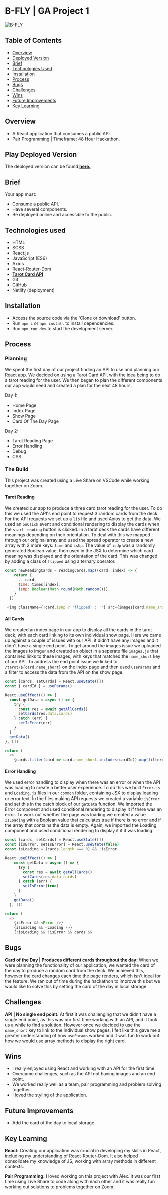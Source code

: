# B-FLY | GA Project 1

![B-FLY](/assets/b-fly.gif)

## Table of Contents
* [Overview](#overview "Goto overview")
* [Deployed Version](#play-deployed-version "Goto play-deployed-version")
* [Brief](#brief "Goto brief")
* [Technologies Used](#technologies-used "Goto technologies-used")
* [Installation](#Installation "Goto Installation")
* [Process](#process "Goto process")
* [Bugs](#bugs "Goto bugs")
* [Challenges](#challenges "Goto challenges")
* [Wins](#wins "Goto wins")
* [Future Improvements](#future-improvements "Goto future-improvements")
* [Key Learning](#key-learning "Goto key-learning")

## Overview
* A React application that consumes a public API. 
* Pair Programming | Timeframe: 48 Hour Hackathon.

## Play Deployed Version
The deployed version can be found [**here.**](https://tarot-reading-react.netlify.app/ "here.")

## Brief
Your app must:

* Consume a public API.
* Have several components.
* Be deployed online and accessible to the public.

## Technologies used

* HTML
* SCSS
* React.js
* JavaScript (ES6)
* Axios
* React-Router-Dom
* [**Tarot Card API**](https://rws-cards-api.herokuapp.com/api/v1/cards/ "Tarot Card API")
* Git
* GitHub
* Netlify (deployment)

## Installation
* Access the source code via the 'Clone or download' button.
* Run `npm i` or `npm install` to install dependencies.
* Run `npm run dev` to start the development server.

## Process

### Planning
We spent the first day of our project finding an API to use and planning our React app. We decided on using a Tarot Card API, with the idea being to do a tarot reading for the user. We then began to plan the different components our app would need and created a plan for the next 48 hours. 

Day 1:
* Home Page
* Index Page
* Show Page
* Card Of The Day Page

Day 2:
* Tarot Reading Page
* Error Handling
* Debug
* CSS

### The Build
This project was created using a Live Share on VSCode while working together on Zoom. 

#### Tarot Reading
We created our app to produce a three card tarot reading for the user. To do this we used the API's end point to request 3 random cards from the deck. For the API requests we set up a `lib` file and used Axios to get the data. We used an `onClick` event and conditional rendering to display the cards when the `start reading` button is clicked. In a tarot deck the cards have different meanings depending on their orientation. To deal with this we mapped through our original array and used the spread operator to create a new array with 2 more keys: `time` and `isUp`. The value of `isUp` was a randomly generated Boolean value, then used in the JSX to determine which card meaning was displayed and the orientation of the card. This was changed by adding a class of `flipped` using a ternary operator.

```js
const newReadingCards = readingCards.map((card, index) => {
    return {
      ...card,
      time: times[index],
      isUp: Boolean(Math.round(Math.random())),
    }
  })
```

```js
 <img className={!card.isUp ? 'flipped' : ''} src={images[card.name_short]} alt={card.name} />
```

#### All Cards
We created an index page in our app to display all the cards in the tarot deck, with each card linking to its own individual show page. Here we came up against a couple of issues with our API: it didn't have any images and it didn't have a single end point. To get around the images issue we uploaded the images to imgur and created an object in a seperate file `images.js` that contained links to these images, with keys that matched the `name_short` key of our API. To address the end point issue we linked to `/tarot/${card.name_short}` on the index page and then used `useParams` and a filter to access the data from the API on the show page.

```js
const [cards, setCards] = React.useState([])
const { cardId } = useParams()

React.useEffect(() => {
  const getData = async () => {
    try {
      const res = await getAllCards()
      setCards(res.data.cards)
    } catch (err) {
      setIsError(err)
    }
  }
  getData()
}, [])

return (
  <>
    {cards.filter(card => card.name_short.includes(cardId)).map(filteredCard => ...
```

#### Error Handling
We used error handling to display when there was an error or when the API was loading to create a better user experience. To do this we built `Error.js` and `Loading.js` files in our `common` folder, containing JSX to display loading or error text. In the files making API requests we created a variable `isError` and set this in the catch block of our `getData` function. We imported the Error component and used conditional rendering to display it if there was an error. To work out whether the page was loading we created a value `isLoading` with a Boolean value that calculates true if there is no error and if the array that contains the data is empty. Again, we imported the Loading component and used conditional rendering to display it if it was loading.

```js
const [cards, setCards] = React.useState([])
const [isError, setIsError] = React.useState(false)
const isLoading = (cards.length === 0) && !isError

React.useEffect(() => {
    const getData = async () => {
      try {
        const res = await getAllCards()
        setCards(res.data.cards)
      } catch (err) {
        setIsError(true)
      }
    }
    getData()
  }, [])

return (
  <>
    {isError && <Error />}
    {isLoading && <Loading />}
    {!isLoading && !isError && cards &&
```

## Bugs

**Card of the Day | Produces different cards throughout the day:**  When we were planning the functionality of our application, we wanted the card of the day to produce a random card from the deck. We achieved this, however the card changes each time the page renders, which isn't ideal for the feature. We ran out of time during the hackathon to improve this but we would like to solve this by setting the card of the day in local storage.

## Challenges

**API | No single end point:** At first it was challenging that we didn't have a single end point, as this was our first time working with an API, and it took us a while to find a solution. However once we decided to use the `name_short` key to link to the individual show pages, I felt like this gave me a greater understanding of how `useParams` worked and it was fun to work out how we would use array methods to display the right card.

## Wins 

* I really enjoyed using React and working with an API for the first time. 
* Overcame challenges, such as the API not having images and an end point.
* We worked really well as a team, pair programming and problem solving together.
* I loved the styling of the application. 

## Future Improvements

* Add the card of the day to local storage.

## Key Learning

**React:** Creating our application was crucial in developing my skills in React, including my understanding of React-Router-Dom. It also helped consolidate my knowledge of JS, working with array methods in different contexts.

**Pair Programming:** I loved working on this project with Alex. It was our first time using Live Share to code along with each other and it was really fun working out solutions to problems together on Zoom. 
